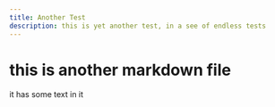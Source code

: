 ```yaml
---
title: Another Test
description: this is yet another test, in a see of endless tests
---
```


# this is another markdown file

it has some text in it
